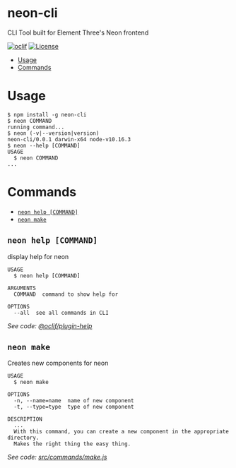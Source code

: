 neon-cli
========

CLI Tool built for Element Three&#39;s Neon frontend

[![oclif](https://img.shields.io/badge/cli-oclif-brightgreen.svg)](https://oclif.io)
[![License](https://img.shields.io/npm/l/neon-cli.svg)](https://github.com/jaobrown/neon-cli/blob/master/package.json)

* [Usage](#usage)
* [Commands](#commands)

# Usage

```sh-session
$ npm install -g neon-cli
$ neon COMMAND
running command...
$ neon (-v|--version|version)
neon-cli/0.0.1 darwin-x64 node-v10.16.3
$ neon --help [COMMAND]
USAGE
  $ neon COMMAND
...
```

# Commands

* [`neon help [COMMAND]`](#neon-help-command)
* [`neon make`](#neon-make)

## `neon help [COMMAND]`

display help for neon

```
USAGE
  $ neon help [COMMAND]

ARGUMENTS
  COMMAND  command to show help for

OPTIONS
  --all  see all commands in CLI
```

_See code: [@oclif/plugin-help](https://github.com/oclif/plugin-help/blob/v2.2.3/src/commands/help.ts)_

## `neon make`

Creates new components for neon

```
USAGE
  $ neon make

OPTIONS
  -n, --name=name  name of new component
  -t, --type=type  type of new component

DESCRIPTION
  ...
  With this command, you can create a new component in the appropriate directory.
  Makes the right thing the easy thing.
```

_See code: [src/commands/make.js](https://github.com/jaobrown/neon-cli/blob/v0.0.1/src/commands/make.js)_
